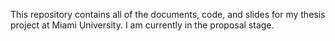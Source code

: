 This repository contains all of the documents, code, and slides for my thesis project at Miami University. I am currently in the proposal stage. 
